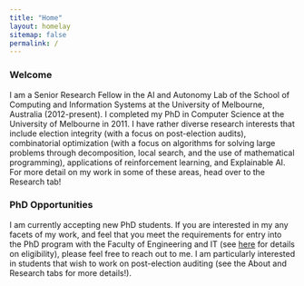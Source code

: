```yaml
---
title: "Home"
layout: homelay
sitemap: false
permalink: /
---
```


  <h3>Welcome</h3>

<div class="jumbotron">
I am a Senior Research Fellow in the AI and Autonomy Lab of the School of Computing and Information Systems at the University of Melbourne, Australia (2012-present). I completed my PhD in Computer Science at the University of Melbourne in 2011. I have rather diverse research interests that include election integrity (with a focus on post-election audits), combinatorial optimization (with a focus on algorithms for solving large problems through decomposition, local search, and the use of mathematical programming), applications of reinforcement learning, and Explainable AI.  For more detail on my work in some of these areas, head over to the Research tab!
</div>

  <h3>PhD Opportunities</h3>
  
  I am currently accepting new PhD students. If you are interested in my any facets of my work, and feel that you meet the requirements for entry into the PhD program with the Faculty of Engineering and IT (see <a href="https://study.unimelb.edu.au/find/courses/graduate/doctor-of-philosophy-engineering-and-it/how-to-apply/">here</a> for details on eligibility), please feel free to reach out to me. I am particularly interested in students that wish to work on post-election auditing (see the About and Research tabs for more details!). 



